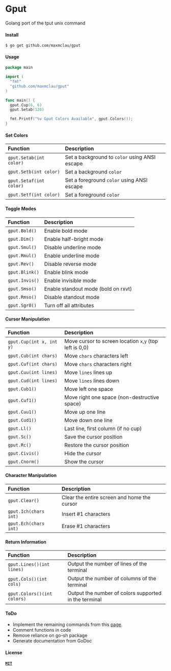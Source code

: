 # Gput

Golang port of the tput unix command

#### Install

```Shell
$ go get github.com/maxmclau/gput
```

#### Usage

```Go
package main

import (
  "fmt"
  "github.com/maxmclau/gput"
)

func main() {
  gput.Cup(6, 6)
  gput.Setab(128)

  fmt.Printf("%v Gput Colors Available", gput.Colors());
}
```

#### Set Colors

| **Function** | **Description** |
|:---|:---|
| `gput.Setab(int color)` | Set a background to `color` using ANSI escape |
| `gput.Setb(int color)` | Set a background `color` |
| `gput.Setaf(int color)` | Set a foreground `color` using ANSI escape |
| `gput.Setf(int color)` | Set a foreground `color` |

#### Toggle Modes

| **Function** | **Description** |
|:---|:---|
| `gput.Bold()` | Enable bold mode |
| `gput.Dim()` | Enable half-bright mode |
| `gput.Smul()` | Disable underline mode |
| `gput.Rmul()` | Enable underline mode |
| `gput.Rev()` | Disable reverse mode |
| `gput.Blink()` | Enable blink mode |
| `gput.Invis()` | Enable invisible mode |
| `gput.Smso()` | Enable standout mode (bold on rxvt) |
| `gput.Rmso()` | Disable standout mode |
| `gput.Sgr0()` | Turn off all attributes |

#### Cursor Manipulation

| **Function** | **Description** |
|:---|:---|
| `gput.Cup(int x, int y)` | Move cursor to screen location `x`,`y` (top left is 0,0) |
| `gput.Cub(int chars)` | Move `chars` characters left |
| `gput.Cuf(int chars)` | Move `chars` characters right |
| `gput.Cuu(int lines)` | Move `lines` lines up |
| `gput.Cud(int lines)` | Move `lines` lines down |
| `gput.Cub1()` | Move left one space |
| `gput.Cuf1()` | Move right one space (non-destructive space) |
| `gput.Cuu1()` | Move up one line |
| `gput.Cud1()` | Move down one line |
| `gput.Ll()` | Last line, first column (if no cup) |
| `gput.Sc()` | Save the cursor position |
| `gput.Rc()` | Restore the cursor position |
| `gput.Civis()` | Hide the cursor |
| `gput.Cnorm()` | Show the cursor |

#### Character Manipulation

| **Function** | **Description** |
|:---|:---|
| `gput.Clear()` | 	Clear the entire screen and home the cursor |
| `gput.Ich(chars int)` | 	Insert #1 characters |
| `gput.Ech(chars int)` | 	Erase #1 characters |

#### Return Information

| **Function** | **Description** |
|:---|:---|
| `gput.Lines()(int lines)` | Output the number of lines of the terminal |
| `gput.Cols()(int cols)` | Output the number of columns of the terminal |
| `gput.Colors()(int colors)` | Output the number of colors supported in the terminal |

#### ToDo

 - Implement the remaining commands from this [page](https://www.gnu.org/software/termutils/manual/termutils-2.0/html_chapter/tput_1.html).
 - Comment functions in code
 - Remove reliance on go-sh package
 - Generate documentation from GoDoc

#### License

[**`MIT`**](LICENSE)
